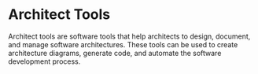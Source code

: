 # Architect Tools

Architect tools are software tools that help architects to design, document, and manage software architectures. These tools can be used to create architecture diagrams, generate code, and automate the software development process.

